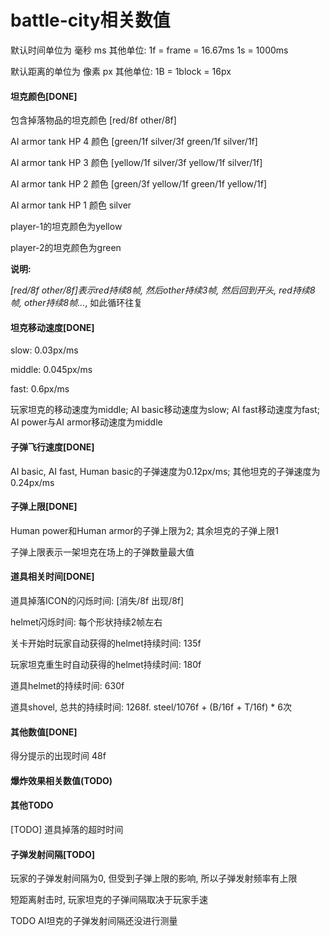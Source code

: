 # battle-city相关数值

默认时间单位为 毫秒 ms   其他单位: 1f = frame = 16.67ms   1s = 1000ms

默认距离的单位为 像素 px   其他单位:  1B = 1block = 16px



#### 坦克颜色[DONE]

包含掉落物品的坦克颜色 [red/8f  other/8f]

AI armor tank HP 4 颜色  [green/1f  silver/3f  green/1f silver/1f]

AI armor tank HP 3 颜色  [yellow/1f  silver/3f  yellow/1f  silver/1f]

AI armor tank HP 2 颜色  [green/3f  yellow/1f  green/1f  yellow/1f]

AI armor tank HP 1 颜色 silver

player-1的坦克颜色为yellow

player-2的坦克颜色为green

**说明:**

*[red/8f  other/8f]*表示*red持续8帧, 然后other持续3帧, 然后回到开头, red持续8帧, other持续8帧...*, 如此循环往复

#### 坦克移动速度[DONE]

slow: 0.03px/ms

middle: 0.045px/ms

fast: 0.6px/ms

玩家坦克的移动速度为middle; AI basic移动速度为slow; AI fast移动速度为fast; AI power与AI armor移动速度为middle

#### 子弹飞行速度[DONE]

AI basic, AI fast, Human basic的子弹速度为0.12px/ms; 其他坦克的子弹速度为0.24px/ms

#### 子弹上限[DONE]

Human power和Human armor的子弹上限为2; 其余坦克的子弹上限1

子弹上限表示一架坦克在场上的子弹数量最大值

#### 道具相关时间[DONE]

道具掉落ICON的闪烁时间: [消失/8f  出现/8f]

helmet闪烁时间: 每个形状持续2帧左右

关卡开始时玩家自动获得的helmet持续时间:  135f

玩家坦克重生时自动获得的helmet持续时间:  180f

道具helmet的持续时间: 630f

道具shovel, 总共的持续时间: 1268f.  steel/1076f + (B/16f + T/16f) * 6次

#### 其他数值[DONE]

得分提示的出现时间 48f



#### 爆炸效果相关数值(TODO)

#### 其他TODO

[TODO]  道具掉落的超时时间

#### 子弹发射间隔[TODO]

玩家的子弹发射间隔为0, 但受到子弹上限的影响, 所以子弹发射频率有上限

短距离射击时, 玩家坦克的子弹间隔取决于玩家手速

TODO AI坦克的子弹发射间隔还没进行测量